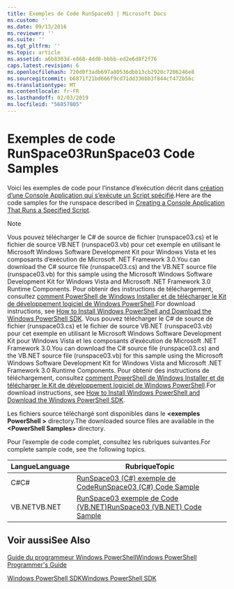```yaml
---
title: Exemples de Code RunSpace03 | Microsoft Docs
ms.custom: ''
ms.date: 09/13/2016
ms.reviewer: ''
ms.suite: ''
ms.tgt_pltfrm: ''
ms.topic: article
ms.assetid: a6b8303d-e868-4dd0-bbbb-ed2e6d8f2f76
caps.latest.revision: 6
ms.openlocfilehash: 720d0f3adb697a80536dbb13cb2920c7206246e8
ms.sourcegitcommit: b6871f21bd666f9cd71dd336bb3f844cf472b56c
ms.translationtype: MT
ms.contentlocale: fr-FR
ms.lasthandoff: 02/03/2019
ms.locfileid: "56857805"
---
```

# <a name="runspace03-code-samples"></a><span data-ttu-id="3bf46-102">Exemples de code RunSpace03</span><span class="sxs-lookup"><span data-stu-id="3bf46-102">RunSpace03 Code Samples</span></span>

<span data-ttu-id="3bf46-103">Voici les exemples de code pour l’instance d’exécution décrit dans [création d’une Console Application qui s’exécute un Script spécifié](http://msdn.microsoft.com/en-us/a93e6006-36db-4bcc-b9da-c5bebf4ffd68).</span><span class="sxs-lookup"><span data-stu-id="3bf46-103">Here are the code samples for the runspace described in [Creating a Console Application That Runs a Specified Script](http://msdn.microsoft.com/en-us/a93e6006-36db-4bcc-b9da-c5bebf4ffd68).</span></span>

> [!NOTE]
> <span data-ttu-id="3bf46-104">Vous pouvez télécharger le C# de source de fichier (runspace03.cs) et le fichier de source VB.NET (runspace03.vb) pour cet exemple en utilisant le Microsoft Windows Software Development Kit pour Windows Vista et les composants d’exécution de Microsoft .NET Framework 3.0.</span><span class="sxs-lookup"><span data-stu-id="3bf46-104">You can download the C# source file (runspace03.cs) and the VB.NET source file (runspace03.vb) for this sample using the Microsoft Windows Software Development Kit for Windows Vista and Microsoft .NET Framework 3.0 Runtime Components.</span></span> <span data-ttu-id="3bf46-105">Pour obtenir des instructions de téléchargement, consultez [comment PowerShell de Windows Installer et de télécharger le Kit de développement logiciel de Windows PowerShell](/powershell/developer/installing-the-windows-powershell-sdk).</span><span class="sxs-lookup"><span data-stu-id="3bf46-105">For download instructions, see [How to Install Windows PowerShell and Download the Windows PowerShell SDK](/powershell/developer/installing-the-windows-powershell-sdk).</span></span>
> <span data-ttu-id="3bf46-106">Vous pouvez télécharger le C# de source de fichier (runspace03.cs) et le fichier de source VB.NET (runspace03.vb) pour cet exemple en utilisant le Microsoft Windows Software Development Kit pour Windows Vista et les composants d’exécution de Microsoft .NET Framework 3.0.</span><span class="sxs-lookup"><span data-stu-id="3bf46-106">You can download the C# source file (runspace03.cs) and the VB.NET source file (runspace03.vb) for this sample using the Microsoft Windows Software Development Kit for Windows Vista and Microsoft .NET Framework 3.0 Runtime Components.</span></span> <span data-ttu-id="3bf46-107">Pour obtenir des instructions de téléchargement, consultez [comment PowerShell de Windows Installer et de télécharger le Kit de développement logiciel de Windows PowerShell](/powershell/developer/installing-the-windows-powershell-sdk).</span><span class="sxs-lookup"><span data-stu-id="3bf46-107">For download instructions, see [How to Install Windows PowerShell and Download the Windows PowerShell SDK](/powershell/developer/installing-the-windows-powershell-sdk).</span></span>
>
> <span data-ttu-id="3bf46-108">Les fichiers source téléchargé sont disponibles dans le  **\<exemples PowerShell >** directory.</span><span class="sxs-lookup"><span data-stu-id="3bf46-108">The downloaded source files are available in the **\<PowerShell Samples>** directory.</span></span>

<span data-ttu-id="3bf46-109">Pour l’exemple de code complet, consultez les rubriques suivantes.</span><span class="sxs-lookup"><span data-stu-id="3bf46-109">For complete sample code, see the following topics.</span></span>

|<span data-ttu-id="3bf46-110">Langue</span><span class="sxs-lookup"><span data-stu-id="3bf46-110">Language</span></span>|<span data-ttu-id="3bf46-111">Rubrique</span><span class="sxs-lookup"><span data-stu-id="3bf46-111">Topic</span></span>|
|--------------|-----------|
|<span data-ttu-id="3bf46-112">C#</span><span class="sxs-lookup"><span data-stu-id="3bf46-112">C#</span></span>|[<span data-ttu-id="3bf46-113">RunSpace03 (C#) exemple de Code</span><span class="sxs-lookup"><span data-stu-id="3bf46-113">RunSpace03 (C#) Code Sample</span></span>](./runspace03-csharp-code-sample.md)|
|<span data-ttu-id="3bf46-114">VB.NET</span><span class="sxs-lookup"><span data-stu-id="3bf46-114">VB.NET</span></span>|[<span data-ttu-id="3bf46-115">RunSpace03 exemple de Code (VB.NET)</span><span class="sxs-lookup"><span data-stu-id="3bf46-115">RunSpace03 (VB.NET) Code Sample</span></span>](./runspace03-vb-net-code-sample.md)|

## <a name="see-also"></a><span data-ttu-id="3bf46-116">Voir aussi</span><span class="sxs-lookup"><span data-stu-id="3bf46-116">See Also</span></span>

[<span data-ttu-id="3bf46-117">Guide du programmeur Windows PowerShell</span><span class="sxs-lookup"><span data-stu-id="3bf46-117">Windows PowerShell Programmer's Guide</span></span>](./windows-powershell-programmer-s-guide.md)

[<span data-ttu-id="3bf46-118">Windows PowerShell SDK</span><span class="sxs-lookup"><span data-stu-id="3bf46-118">Windows PowerShell SDK</span></span>](../windows-powershell-reference.md)